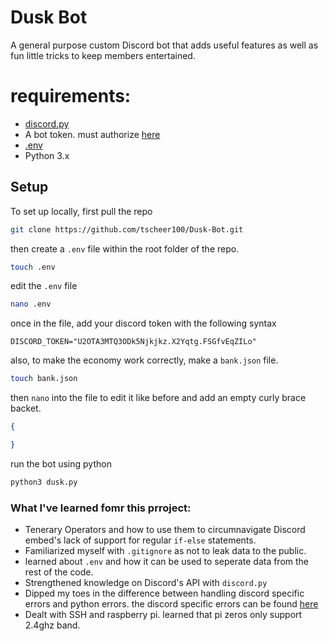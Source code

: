 # Dusk Bot
A general purpose custom Discord bot that adds useful features as well as fun little tricks to keep members entertained.  

# requirements:
- [discord.py](https://github.com/Rapptz/discord.py)
- A bot token. must authorize [here](https://discord.com/developers/applications)
- [.env](https://pypi.org/project/python-dotenv/)
- Python 3.x

## Setup
To set up locally, first pull the repo
```sh
git clone https://github.com/tscheer100/Dusk-Bot.git
```
then create a `.env` file within the root folder of the repo.
```sh
touch .env
```
edit the `.env` file 
```sh
nano .env
```
once in the file, add your discord token with the following syntax
```
DISCORD_TOKEN="U2OTA3MTQ3ODk5Njkjkz.X2Yqtg.FSGfvEqZILo"
```
also, to make the economy work correctly, make a `bank.json` file.
```sh
touch bank.json
```
then `nano` into the file to edit it like before and add an empty curly brace backet.
```json
{

}
```
run the bot using python
```sh
python3 dusk.py
```


### What I've learned fomr this prroject:
- Tenerary Operators and how to use them to circumnavigate Discord embed's lack of support for regular `if-else` statements.
- Familiarized myself with `.gitignore` as not to leak data to the public.
- learned about `.env` and how it can be used to seperate data from the rest of the code.
- Strengthened knowledge on Discord's API with `discord.py`
- Dipped my toes in the difference between handling discord specific errors and python errors. the discord specific errors can be found [here](https://discordpy.readthedocs.io/en/latest/api.html#discord.DiscordException) 
- Dealt with SSH and raspberry pi. learned that pi zeros only support 2.4ghz band.